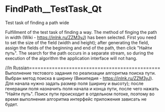 # FindPath__TestTask_Qt
Test task of finding a path wide

Fulfillment of the test task of finding a way. The method of finging the path in width (Wiki - https://inlnk.ru/ZZM3yJ) has been selected.
First you need to set the size of the field (width and height); after generating the field, assign the fields of the beginning and end of the path, 
then click "Найти путь".
The search for the path occurs in a separate stream, so during the execution of the algorithm the application interface will not hang.


//In Russian==============================================
Выполнение тестового задания по реализации алгоритма поиска пути. Выбран метод поиска в ширину (Википедия - https://inlnk.ru/ZZM3yJ).
Для начала нужно задать размер поля (ширину и высоту); после генерации поля назначить поля начала и конца пути, после чего нажать "Найти путь". 
Поиск пути происходит в отдельном потоке, поэтому во время выполнения алгоритма интерфейс приложения зависать не будет.
